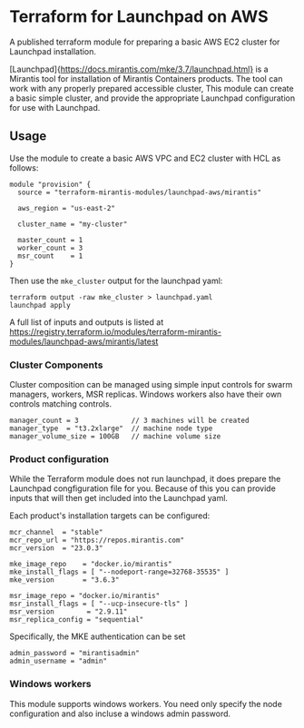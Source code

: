 # Terraform for Launchpad on AWS

A published terraform module for preparing a basic AWS EC2 cluster for Launchpad installation.

[Launchpad]{https://docs.mirantis.com/mke/3.7/launchpad.html} is a Mirantis tool for installation 
of Mirantis Containers products. The tool can work with any properly prepared accessible cluster,
This module can create a basic simple cluster, and provide the appropriate Launchpad configuration
for use with Launchpad.

## Usage

Use the module to create a basic AWS VPC and EC2 cluster with HCL as follows:

```
module "provision" {
  source = "terraform-mirantis-modules/launchpad-aws/mirantis"

  aws_region = "us-east-2"

  cluster_name = "my-cluster" 

  master_count = 1
  worker_count = 3
  msr_count    = 1
}
```

Then use the `mke_cluster` output for the launchpad yaml:

```
terraform output -raw mke_cluster > launchpad.yaml
launchpad apply
```

A full list of inputs and outputs is listed at https://registry.terraform.io/modules/terraform-mirantis-modules/launchpad-aws/mirantis/latest

### Cluster Components

Cluster composition can be managed using simple input controls for swarm managers, workers, 
MSR replicas. Windows workers also have their own controls matching controls.

```
manager_count = 3             // 3 machines will be created
manager_type  = "t3.2xlarge"  // machine node type
manager_volume_size = 100GB   // machine volume size
```

### Product configuration

While the Terraform module does not run launchpad, it does prepare the Launchpad congfiguration
file for you. Because of this you can provide inputs that will then get included into the 
Launchpad yaml.

Each product's installation targets can be configured: 

```
mcr_channel  = "stable"
mcr_repo_url = "https://repos.mirantis.com"
mcr_version  = "23.0.3"

mke_image_repo    = "docker.io/mirantis"
mke_install_flags = [ "--nodeport-range=32768-35535" ]
mke_version       = "3.6.3"

msr_image_repo = "docker.io/mirantis"
msr_install_flags = [ "--ucp-insecure-tls" ]
msr_version        = "2.9.11"
msr_replica_config = "sequential"
```

Specifically, the MKE authentication can be set

```
admin_password = "mirantisadmin"
admin_username = "admin"
```

### Windows workers 

This module supports windows workers. You need only specify the node configuration 
and also incluse a windows admin password.
